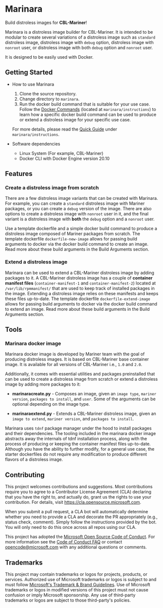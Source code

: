 # Marinara

Build distroless images for **CBL-Mariner**!

Marinara is a distroless image builder for CBL-Mariner. It is intended to be modular to create several variations of a distroless image such as `standard` distroless image, distroless image with `debug` option, distroless image with `nonroot` user, or distroless image with both `debug` option and `nonroot` user.

It is designed to be easily used with Docker.

## Getting Started
-  How to use Marinara

    1.  Clone the source repository.
    2.  Change directory to `marinara`.
    3.  Run the docker build command that is suitable for your use case. Follow the [Docker Commands](/instructions/dockercommands.md) (located at `marinara/instructions`) to learn how a specific docker build command can be used to produce or extend a distroless image for your specific use case.

    For more details, please read the [Quick Guide](/instructions/quickstart.md) under `marinara/instructions`.

-	Software dependencies
    - Linux System (For example, CBL-Mariner)
    - Docker CLI with Docker Engine version 20.10

## Features

### Create a distroless image from scratch
There are a few distroless image variants that can be created with Marinara. For example, you can create a `standard` distroless image with Mariner packages, or you can create a `debug` version of the image. There are also options to create a distroless image with `nonroot` user in it, and the final variant is a distroless image with **both** the `debug` option and a `nonroot` user.

Use a template dockerfile and a simple docker build command to produce a distroless image composed of Mariner packages from scratch. The template dockerfile `dockerfile-new-image` allows for passing build arguments to docker via the docker build command to create an image. Read more about these build arguments in the Build Arguments section.

### Extend a distroless image

Marinara can be used to extend a CBL-Mariner distroless image by adding packages to it. A CBL-Mariner distroless image has a couple of **container manifest files** (`container-manifest-1` and `container-manifest-2`) located at `/var/lib/rpmmanifest/` that are used to keep track of installed packages in the image. Extending a distroless image relies on these manifests and keeps these files up-to-date. The template dockerfile `dockerfile-extend-image` allows for passing build arguments to docker via the docker build command to extend an image. Read more about these build arguments in the Build Arguments section.

## Tools

### Marinara docker image

Marinara docker image is developed by Mariner team with the goal of producing distroless images. It is based on CBL-Mariner base container image. It is available for all versions of CBL-Mariner i.e., `1.0` and `2.0`.

Additionally, it comes with essential utilities and packages preinstalled that can be used to create a distroless image from scratch or extend a distroless image by adding more packages to it:

- **marinaracreate.py** - Composes an image, given an `image type`, `mariner version`, `packages to install`, and `user`. Some of the arguments can be optional depending on the image type.

- **marinaraextend.py** - Extends a CBL-Mariner distroless image, given an `image to extend`, `mariner version`, and `packages to install`.

Marinara uses `tdnf` package manager under the hood to install packages and their dependencies. The tooling included in the marinara docker image abstracts away the internals of tdnf installation process, along with the process of producing or keeping the container manifest files up-to-date. Although you have the ability to further modify, for a general use case, the starter dockerfiles do not require any modification to produce different flavors of a distroless image.

## Contributing

This project welcomes contributions and suggestions.  Most contributions require you to agree to a
Contributor License Agreement (CLA) declaring that you have the right to, and actually do, grant us
the rights to use your contribution. For details, visit https://cla.opensource.microsoft.com.

When you submit a pull request, a CLA bot will automatically determine whether you need to provide
a CLA and decorate the PR appropriately (e.g., status check, comment). Simply follow the instructions
provided by the bot. You will only need to do this once across all repos using our CLA.

This project has adopted the [Microsoft Open Source Code of Conduct](https://opensource.microsoft.com/codeofconduct/).
For more information see the [Code of Conduct FAQ](https://opensource.microsoft.com/codeofconduct/faq/) or
contact [opencode@microsoft.com](mailto:opencode@microsoft.com) with any additional questions or comments.

## Trademarks

This project may contain trademarks or logos for projects, products, or services. Authorized use of Microsoft 
trademarks or logos is subject to and must follow 
[Microsoft's Trademark & Brand Guidelines](https://www.microsoft.com/en-us/legal/intellectualproperty/trademarks/usage/general).
Use of Microsoft trademarks or logos in modified versions of this project must not cause confusion or imply Microsoft sponsorship.
Any use of third-party trademarks or logos are subject to those third-party's policies.
